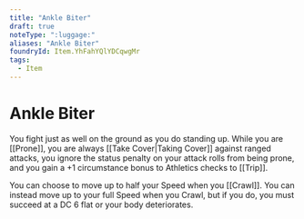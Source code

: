 ```yaml
---
title: "Ankle Biter"
draft: true
noteType: ":luggage:"
aliases: "Ankle Biter"
foundryId: Item.YhFahYQlYDCqwgMr
tags:
  - Item
---
```


# Ankle Biter

You fight just as well on the ground as you do standing up. While you are [[Prone]], you are always [[Take Cover|Taking Cover]] against ranged attacks, you ignore the status penalty on your attack rolls from being prone, and you gain a +1 circumstance bonus to Athletics checks to [[Trip]].

You can choose to move up to half your Speed when you [[Crawl]]. You can instead move up to your full Speed when you Crawl, but if you do, you must succeed at a DC 6 flat or your body deteriorates.
